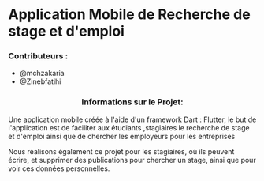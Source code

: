 <h1 align="left">Application Mobile de Recherche de stage et d'emploi</h1>
<h3 align="left"> Contributeurs : </h3>
<ul>
  <li> @mchzakaria </li>
  <li> @Zinebfatihi </li>
</ul>

<h3 align="center"> Informations sur le Projet: </h3>

<p> Une application mobile créée à l'aide d'un framework Dart : Flutter, le but de l'application est de faciliter aux étudiants ,stagiaires le recherche de stage et d'emploi  ainsi que de chercher les employeurs pour les entreprises </p>
<p>
Nous réalisons également ce projet pour les stagiaires, où ils peuvent écrire,  et supprimer des publications pour chercher un stage, ainsi que pour voir ces données personnelles.
</p>

